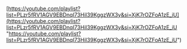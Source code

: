 [https://youtube.com/playlist?list=PLzr5fRV1AGV9EBDnqI73HiI39KggzWX3y&si=XjK7rOZFoA1zE_iU](https://youtube.com/playlist?list=PLzr5fRV1AGV9EBDnqI73HiI39KggzWX3y&si=XjK7rOZFoA1zE_iU "https://youtube.com/playlist?list=PLzr5fRV1AGV9EBDnqI73HiI39KggzWX3y&si=XjK7rOZFoA1zE_iU")
